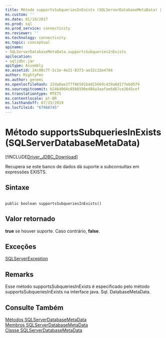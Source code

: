 ```yaml
---
title: Método supportsSubqueriesInExists (SQLServerDatabaseMetaData) | Microsoft Docs
ms.custom: ''
ms.date: 01/19/2017
ms.prod: sql
ms.prod_service: connectivity
ms.reviewer: ''
ms.technology: connectivity
ms.topic: conceptual
apiname:
- SQLServerDatabaseMetaData.supportsSubqueriesInExists
apilocation:
- sqljdbc.jar
apitype: Assembly
ms.assetid: 14c08c7f-5c1e-4e21-8373-ae32c22e47d4
author: MightyPen
ms.author: genemi
ms.openlocfilehash: 22da8ae3f7f86501bdd15669c439a8d177ebd5f9
ms.sourcegitcommit: b2464064c0566590e486a3aafae6d67ce2645cef
ms.translationtype: MTE75
ms.contentlocale: pt-BR
ms.lasthandoff: 07/15/2019
ms.locfileid: "67968745"
---
```

# <a name="supportssubqueriesinexists-method-sqlserverdatabasemetadata"></a>Método supportsSubqueriesInExists (SQLServerDatabaseMetaData)
[!INCLUDE[Driver_JDBC_Download](../../../includes/driver_jdbc_download.md)]

  Recupera se este banco de dados dá suporte a subconsultas em expressões EXISTS.  
  
## <a name="syntax"></a>Sintaxe  
  
```  
  
public boolean supportsSubqueriesInExists()  
```  
  
## <a name="return-value"></a>Valor retornado  
 **true** se houver suporte. Caso contrário, **false**.  
  
## <a name="exceptions"></a>Exceções  
 [SQLServerException](../../../connect/jdbc/reference/sqlserverexception-class.md)  
  
## <a name="remarks"></a>Remarks  
 Esse método supportsSubqueriesInExists é especificado pelo método supportsSubqueriesInExists na interface java. Sql. DatabaseMetaData.  
  
## <a name="see-also"></a>Consulte Também  
 [Métodos SQLServerDatabaseMetaData](../../../connect/jdbc/reference/sqlserverdatabasemetadata-methods.md)   
 [Membros SQLServerDatabaseMetaData](../../../connect/jdbc/reference/sqlserverdatabasemetadata-members.md)   
 [Classe SQLServerDatabaseMetaData](../../../connect/jdbc/reference/sqlserverdatabasemetadata-class.md)  
  
  
